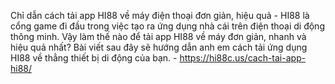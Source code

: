 Chỉ dẫn cách tải app HI88 về máy điện thoại đơn giản, hiệu quả - HI88 là cổng game đi đầu trong việc tạo ra ứng dụng nhà cái trên điện thoại di động thông minh. Vậy làm thế nào để tải app HI88 về máy đơn giản, nhanh và hiệu quả nhất? Bài viết sau đây sẽ hướng dẫn anh em cách tải ứng dụng HI88 về thẳng thiết bị di động của bạn. - https://hi88c.us/cach-tai-app-hi88/
